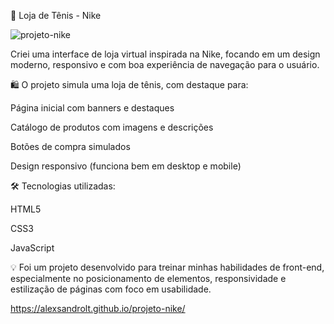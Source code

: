 
🚀 Loja de Tênis - Nike


![projeto-nike](https://github.com/user-attachments/assets/52e315d3-52ed-4de7-8a3d-dbc0c3ef0547)



Criei uma interface de loja virtual inspirada na Nike, focando em um design moderno, responsivo e com boa experiência de navegação para o usuário.

🛍️ O projeto simula uma loja de tênis, com destaque para:

Página inicial com banners e destaques

Catálogo de produtos com imagens e descrições

Botões de compra simulados

Design responsivo (funciona bem em desktop e mobile)

🛠️ Tecnologias utilizadas:

HTML5

CSS3

JavaScript

💡 Foi um projeto desenvolvido para treinar minhas habilidades de front-end, especialmente no posicionamento de elementos, responsividade e estilização de páginas com foco em usabilidade.










https://alexsandrolt.github.io/projeto-nike/
